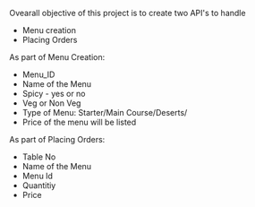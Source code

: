 Ovearall objective of this project is to create two API's to handle
- Menu creation
- Placing Orders

As part of Menu Creation:
- Menu_ID
- Name of the Menu
- Spicy - yes or no
- Veg or Non Veg
- Type of Menu: Starter/Main Course/Deserts/
- Price of the menu will be listed


As part of Placing Orders:
- Table No
- Name of the Menu
- Menu Id
- Quantitiy
- Price



